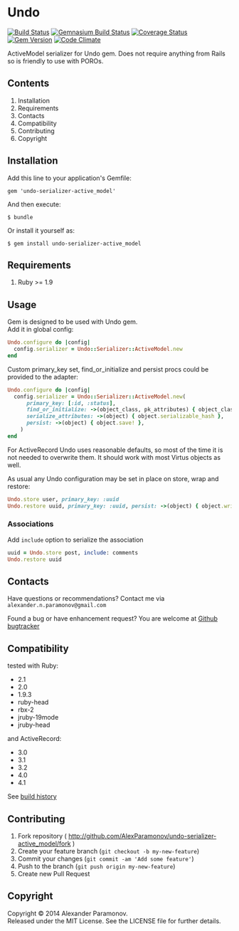 Undo
==========
[![Build Status](https://travis-ci.org/AlexParamonov/undo-serializer-active_model.png?branch=master)](https://travis-ci.org/AlexParamonov/undo-serializer-active_model)
[![Gemnasium Build Status](https://gemnasium.com/AlexParamonov/undo-serializer-active_model.png)](http://gemnasium.com/AlexParamonov/undo-serializer-active_model)
[![Coverage Status](https://coveralls.io/repos/AlexParamonov/undo-serializer-active_model/badge.png?branch=master)](https://coveralls.io/r/AlexParamonov/undo-serializer-active_model?branch=master)
[![Gem Version](https://badge.fury.io/rb/undo-serializer-active_model.png)](http://badge.fury.io/rb/undo-serializer-active_model)
[![Code Climate](https://codeclimate.com/github/AlexParamonov/undo-serializer-active_model.png)](https://codeclimate.com/github/AlexParamonov/undo-serializer-active_model)

ActiveModel serializer for Undo gem. Does not require anything from Rails so is friendly to use with POROs.

Contents
---------
1. Installation
1. Requirements
1. Contacts
1. Compatibility
1. Contributing
1. Copyright

Installation
------------

Add this line to your application's Gemfile:

    gem 'undo-serializer-active_model'

And then execute:

    $ bundle

Or install it yourself as:

    $ gem install undo-serializer-active_model

Requirements
------------
1. Ruby >= 1.9

Usage
------------

Gem is designed to be used with Undo gem.  
Add it in global config:

``` ruby
Undo.configure do |config|
  config.serializer = Undo::Serializer::ActiveModel.new
end
```

Custom primary_key set, find_or_initialize and persist procs could be provided to the adapter:
``` ruby
Undo.configure do |config|
  config.serializer = Undo::Serializer::ActiveModel.new(
      primary_key: [:id, :status],
      find_or_initialize: ->(object_class, pk_attributes) { object_class.find_or_initialize_by pk_attributes },
      serialize_attributes: ->(object) { object.serializable_hash },
      persist: ->(object) { object.save! },
    )
end
```

For ActiveRecord Undo uses reasonable defaults, so most of the time it is not needed to overwrite them.
It should work with most Virtus objects as well.

As usual any Undo configuration may be set in place on store, wrap and restore:
``` ruby
Undo.store user, primary_key: :uuid
Undo.restore uuid, primary_key: :uuid, persist: ->(object) { object.write_to_disk! }
```

### Associations

Add `include` option to serialize the association
``` ruby
uuid = Undo.store post, include: comments
Undo.restore uuid
```

Contacts
-------------
Have questions or recommendations? Contact me via `alexander.n.paramonov@gmail.com`

Found a bug or have enhancement request? You are welcome at [Github bugtracker](https://github.com/AlexParamonov/undo-serializer-active_model/issues)


Compatibility
-------------
tested with Ruby:

* 2.1
* 2.0
* 1.9.3
* ruby-head
* rbx-2
* jruby-19mode
* jruby-head

and ActiveRecord:

* 3.0
* 3.1
* 3.2
* 4.0
* 4.1

See [build history](http://travis-ci.org/#!/AlexParamonov/undo-serializer-active_model/builds)


## Contributing

1. Fork repository ( http://github.com/AlexParamonov/undo-serializer-active_model/fork )
2. Create your feature branch (`git checkout -b my-new-feature`)
3. Commit your changes (`git commit -am 'Add some feature'`)
4. Push to the branch (`git push origin my-new-feature`)
5. Create new Pull Request

Copyright
---------
Copyright © 2014 Alexander Paramonov.  
Released under the MIT License. See the LICENSE file for further details.
